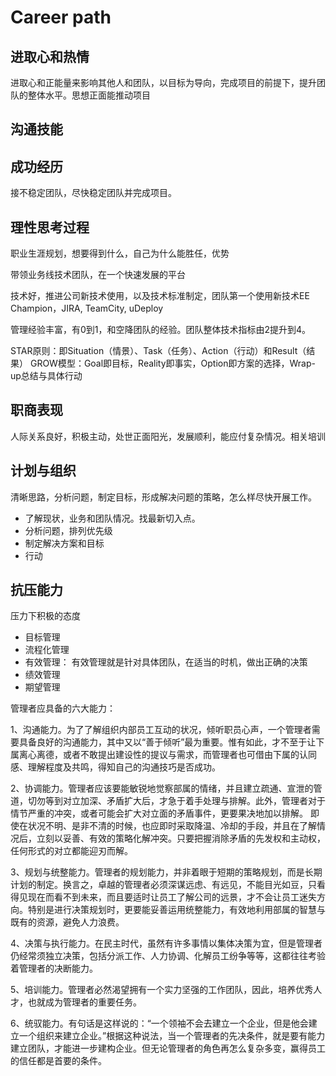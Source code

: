 # Career path

## 进取心和热情

进取心和正能量来影响其他人和团队，以目标为导向，完成项目的前提下，提升团队的整体水平。思想正面能推动项目

## 沟通技能

## 成功经历

接不稳定团队，尽快稳定团队并完成项目。

## 理性思考过程

职业生涯规划，想要得到什么，自己为什么能胜任，优势

带领业务线技术团队，在一个快速发展的平台

技术好，推进公司新技术使用，以及技术标准制定，团队第一个使用新技术EE Champion，JIRA, TeamCity, uDeploy

管理经验丰富，有0到1，和空降团队的经验。团队整体技术指标由2提升到4。

STAR原则：即Situation（情景）、Task（任务）、Action（行动）和Result（结果）
GROW模型：Goal即目标，Reality即事实，Option即方案的选择，Wrap-up总结与具体行动

## 职商表现

人际关系良好，积极主动，处世正面阳光，发展顺利，能应付复杂情况。相关培训

## 计划与组织

清晰思路，分析问题，制定目标，形成解决问题的策略，怎么样尽快开展工作。

- 了解现状，业务和团队情况。找最新切入点。
- 分析问题，排列优先级
- 制定解决方案和目标
- 行动

## 抗压能力

压力下积极的态度

- 目标管理
- 流程化管理
- 有效管理： 有效管理就是针对具体团队，在适当的时机，做出正确的决策
- 绩效管理
- 期望管理

管理者应具备的六大能力：

1、沟通能力。为了了解组织内部员工互动的状况，倾听职员心声，一个管理者需要具备良好的沟通能力，其中又以“善于倾听”最为重要。惟有如此，才不至于让下属离心离德，或者不敢提出建设性的提议与需求，而管理者也可借由下属的认同感、理解程度及共鸣，得知自己的沟通技巧是否成功。

2、协调能力。管理者应该要能敏锐地觉察部属的情绪，并且建立疏通、宣泄的管道，切勿等到对立加深、矛盾扩大后，才急于着手处理与排解。此外，管理者对于情节严重的冲突，或者可能会扩大对立面的矛盾事件，更要果决地加以排解。
即使在状况不明、是非不清的时候，也应即时采取降温、冷却的手段，并且在了解情况后，立刻以妥善、有效的策略化解冲突。只要把握消除矛盾的先发权和主动权，任何形式的对立都能迎刃而解。

3、规划与统整能力。管理者的规划能力，并非着眼于短期的策略规划，而是长期计划的制定。换言之，卓越的管理者必须深谋远虑、有远见，不能目光如豆，只看得见现在而看不到未来，而且要适时让员工了解公司的远景，才不会让员工迷失方向。特别是进行决策规划时，更要能妥善运用统整能力，有效地利用部属的智慧与既有的资源，避免人力浪费。

4、决策与执行能力。在民主时代，虽然有许多事情以集体决策为宜，但是管理者仍经常须独立决策，包括分派工作、人力协调、化解员工纷争等等，这都往往考验着管理者的决断能力。

5、培训能力。管理者必然渴望拥有一个实力坚强的工作团队，因此，培养优秀人才，也就成为管理者的重要任务。

6、统驭能力。有句话是这样说的：“一个领袖不会去建立一个企业，但是他会建立一个组织来建立企业。”根据这种说法，当一个管理者的先决条件，就是要有能力建立团队，才能进一步建构企业。但无论管理者的角色再怎么复杂多变，赢得员工的信任都是首要的条件。 